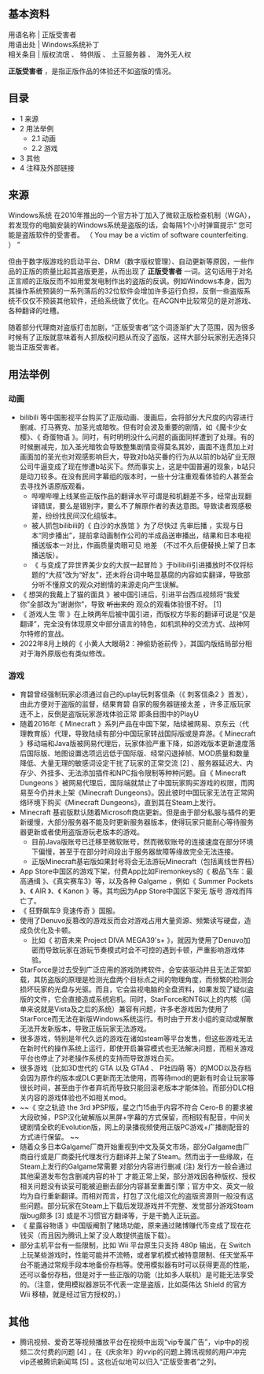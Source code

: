 **基本资料**  
---  
用语名称  |  正版受害者   
用语出处  |  Windows系统补丁   
相关条目  |  版权流氓  、  特供版  、  土豆服务器  、  海外无人权   
  
**正版受害者** ，是指正版作品的体验还不如盗版的情况。

##  目录

  * 1  来源 
  * 2  用法举例 
    * 2.1  动画 
    * 2.2  游戏 
  * 3  其他 
  * 4  注释及外部链接 

##  来源

Windows系统
在2010年推出的一个官方补丁加入了微软正版检查机制（WGA），若发现你的电脑安装的Windows系统是盗版的话，会每隔1个小时弹窗提示“
您可能是盗版软件的受害者。  （  You may be a victim of software counterfeiting.  ）  ”

但由于数字版游戏的启动平台、DRM（数字版权管理）、自动更新等原因，一些作品的正版的质量比起其盗版更差，从而出现了 **正版受害者**
一词。这句话用于对名正言顺的正版反而不如用爱发电制作出的盗版的反讽。例如Windows本身，因为其操作系统预装的一系列落后的32位软件会增加许多运行负担，反倒一些盗版系统不仅仅不预装其他软件，还给系统做了优化。在ACGN中比较常见的是对游戏、各种翻译的吐槽。

随着部分代理商对盗版打击加剧，“正版受害者”这个词逐渐扩大了范围，因为很多时候有了正版就意味着有人抓版权问题从而没了盗版，这样大部分玩家别无选择只能当正版受害者。

##  用法举例

###  动画

  * bilibili  等中国影视平台购买了正版动画、漫画后，会将部分大尺度的内容进行删减、打马赛克、加圣光或暗牧。但有时会波及重要的剧情，如《魔卡少女樱》、《  奇蛋物语  》。同时，有时明明没什么问题的画面同样遭到了处理。有的时候删减完，加入圣光暗牧会导致整集剧情变得莫名其妙，画面不连贯加上对画面加的圣光也对观感影响巨大，导致对b站买番的行为从以前的b站矿业无限公司牛逼变成了现在惨遭b站买下。然而事实上，这是中国普遍的现象，b站只是动刀较多。在没有民间字幕组的版本时，一些十分注重观看体验的人甚至会去寻找外语原版观看。 
    * 哔哩哔哩上线某些正版作品的翻译水平可谓是和机翻差不多，经常出现翻译错误，要么是错别字，要么不了解原作者的表达意图。导致读者观感极差，纷纷找民间汉化组版本。 
    * 被人抓包bilibili的《  白沙的水族馆  》为了尽快过  先审后播  ，实现与日本“同步播出”，提前拿动画制作公司的半成品送审播出，结果和日本电视播送版本一对比，作画质量肉眼可见  地差  （不过不久后便替换上架了日本播送版）。 
    * 《  与变成了异世界美少女的大叔一起冒险  》于bilibili引进播放时不仅将标题的“大叔”改为“好友”，还未将台词中略显基腐的内容如实翻译，导致部分听不懂原文的观众对剧情的来源走向产生误解。 
  * 《  想哭的我戴上了猫的面具  》被中国引进后，引进平台西瓜视频将“我爱你”全部改为“谢谢你”，导致 ~~听出来的~~ 观众的观看体验很不好。  [1] 
  * 《  游戏人生 零  》在上映两年后被中国引进，而版权方华影的翻译可说是“仅是翻译”，完全没有体现原文中部分语言的特色，如机凯种的交流方式、战神阿尔特修的宣战。 
  * 2022年8月上映的《  小黄人大眼萌2：神偷奶爸前传  》，其国内版结局部分相对于海外原版也有类似修改。 

###  游戏

  * 育碧曾经强制玩家必须通过自己的uplay玩刺客信条（《  刺客信条2  》首发），由此方便对于盗版的监督，结果育碧  自家的服务器链接太差  ，许多正版玩家连不上，反倒是盗版玩家游戏体验正常  即条目图中的PlayU 
  * 随着2016年《  Minecraft  》系列产品在中国下架，陆续被网易、京东云（代理教育版）代理，导致陆续有部分中国玩家转战国际版或是弃游。《  Minecraft  》移动端和Java版被网易代理后，玩家体验严重下降，如游戏版本更新速度落后国际版、地图设置选项远远低于国际版、经常闪退掉帧、MOD质量和数量降低、大量无理的敏感词设定干扰了玩家的正常交流  [2]  、服务器延迟大、内存少、外挂多、无法添加插件和NPC指令限制等种种问题。自《  Minecraft Dungeons  》被网易代理后，国际端就禁止了中国玩家购买游戏的权限，而网易至今仍并未上架《Minecraft Dungeons》。因此彼时中国玩家无法在正常网络环境下购买《Minecraft Dungeons》，直到其在Steam上发行。 
  * Minecraft 基岩版默认随着Microsoft商店更新。但是由于部分私服与插件的更新缓慢，大部分服务器不能及时更新服务器版本，使得玩家只能耐心等待服务器更新或者使用盗版游玩老版本的游戏。 
    * 目前Java版账号已迁移至微软账号，然而微软账号的连接速度在部分环境下偏慢，甚至于在部分时间段出于服务器故障等缘故完全无法连接。 
    * 正版Minecraft基岩版如果封号将会无法游玩Minecraft（包括离线世界档） 
  * App Store中国区的游戏下架，付费App比如Firemonkeys的《  极品飞车：最高通缉  》、《真实赛车3》等，以及各种  Galgame  ，例如《  Summer Pockets  》、《  AIR  》、《  Kanon  》等。其均因为App Store中国区下架无  版号  游戏而阵亡了。 
  * 《  狂野飙车9 竞速传奇  》国服。 
  * 使用了Denuvo反篡改的游戏反而会对游戏占用大量资源、频繁读写硬盘，造成负优化及卡顿。 
    * 比如《  初音未来 Project DIVA MEGA39's+  》，就因为使用了Denuvo加密而导致玩家在游玩节奏模式时会不可控的遇到卡顿，严重影响游戏体验。 
  * StarForce是过去受到广泛应用的游戏防拷软件，会安装驱动并且无法正常卸载，其防盗版的原理是检测光盘两个目标点之间的物理角度，而频繁的检测会损坏玩家的光盘与光驱。而且，它会监视电脑的全盘资料，如果发现了疑似盗版的文件，它会直接造成系统宕机。同时，StarForce和NT6以上的内核（简单来说就是Vista及之后的系统）兼容有问题，许多老游戏因为使用了StarForce而无法在新版Windows系统运行。有时由于开发小组的变动或解散无法开发新版本，导致正版玩家无法游戏。 
  * 很多游戏，特别是年代久远的游戏在诸如steam等平台发售，但这些游戏无法在新时代的操作系统上运行，即使开启兼容模式也无法解决问题，而相关游戏平台也停止了对老操作系统的支持而导致游戏白买。 
  * 很多游戏（比如3D世代的  GTA  以及  GTA4  、  P社四萌  等）的MOD以及存档会因为原作的版本或DLC更新而无法使用，而等待mod的更新有时会让玩家等很长时间，甚至由于作者弃坑而导致只能回滚老版本才能体验。而部分DLC相关内容的游戏体验也不如相关mod。 
  * ~~《 空之轨迹 the 3rd  》PSP版，星之门15由于内容不符合  Cero-B  的要求被大段砍掉，PSP汉化破解版以黑屏+字幕的方式保留，而相较有配音，中间关键剧情全砍的Evolution版，网上的录播视频使用正版PC游戏+广播剧配音的方式进行保留。 ~~
  * 随着众多日本Galgame厂商开始重视到中文及英文市场，部分Galgame由厂商自行或是厂商委托代理发行方翻译并上架了Steam。然而出于一些缘故，在Steam上发行的Galgame常需要  对部分内容进行删减  (注)  发行方一般会通过其他渠道发布包含删减内容的补丁  才能正常上架，部分游戏因各种版权、授权相关问题没有谈妥可能被迫删去部分内容甚至重置引擎；官方中文、英文一般均为自行重新翻译。而相对而言，打包了汉化组汉化的盗版资源则一般没有这些问题。部分玩家在Steam上下载后发现游戏并不完整、发觉部分游戏Steam版bug颇多  [3]  或是不习惯官方翻译等，于是干脆入正玩盗。 
  * 《  星露谷物语  》中国版阉割了赌场功能，原来通过赌博赚代币变成了现在花钱买（而且因为腾讯上架了没人敢提供盗版下载）。 
  * 部分主机平台有一些限制，比如 Wii 平台原生只支持 480p 输出，在 Switch 上玩某些游戏时，性能可能并不流畅，或者掌机模式被特意限制、任天堂系平台不能通过常规手段本地备份存档等。使用模拟器有时可以获得更高的性能，还可以备份存档，但是对于一些正版的功能（比如多人联机）是可能无法享受的。（注意，使用模拟器游玩不代表一定是盗版，比如英伟达 Shield 的官方 Wii 移植，就是经过官方授权的。） 

##  其他

  * 腾讯视频、爱奇艺等视频播放平台在视频中出现“vip专属广告”，vip中p的视频二次付费的问题  [4]  ，在《庆余年》的vvip的问题上腾讯视频的用户冲完vip还被腾讯新闻骂  [5]  。这也近似地可以归入“正版受害者”之列。 